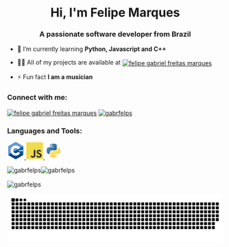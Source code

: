 
<h1 align="center">Hi, I'm Felipe Marques</h1>
<h3 align="center">A passionate software developer from Brazil</h3>

- 🌱 I’m currently learning **Python, Javascript and C++**

- 👨‍💻 All of my projects are available at <a href="https://www.linkedin.com/in/felipe-gabriel-freitas-marques-8370912b1/" target="blank"><img align="center" src="https://raw.githubusercontent.com/rahuldkjain/github-profile-readme-generator/master/src/images/icons/Social/linked-in-alt.svg" alt="felipe gabriel freitas marques" height="15" width="30" /></a>

- ⚡ Fun fact **I am a musician**

<h3 align="left">Connect with me:</h3>
<p align="left">
<a href="https://www.linkedin.com/in/felipe-gabriel-freitas-marques-8370912b1/" target="blank"><img align="center" src="https://raw.githubusercontent.com/rahuldkjain/github-profile-readme-generator/master/src/images/icons/Social/linked-in-alt.svg" alt="felipe gabriel freitas marques" height="30" width="40" /></a>
<a href="https://instagram.com/gabrfelps" target="blank"><img align="center" src="https://raw.githubusercontent.com/rahuldkjain/github-profile-readme-generator/master/src/images/icons/Social/instagram.svg" alt="gabrfelps" height="30" width="40" /></a>
</p>

<h3 align="left">Languages and Tools:</h3>
<p align="left"> <a href="https://www.w3schools.com/cpp/" target="_blank" rel="noreferrer"> <img src="https://raw.githubusercontent.com/devicons/devicon/master/icons/cplusplus/cplusplus-original.svg" alt="cplusplus" width="40" height="40"/> </a> <a href="https://developer.mozilla.org/en-US/docs/Web/JavaScript" target="_blank" rel="noreferrer"> <img src="https://raw.githubusercontent.com/devicons/devicon/master/icons/javascript/javascript-original.svg" alt="javascript" width="40" height="40"/> </a> <a href="https://www.python.org" target="_blank" rel="noreferrer"> <img src="https://raw.githubusercontent.com/devicons/devicon/master/icons/python/python-original.svg" alt="python" width="40" height="40"/> </a> </p>


<p><img align="left" src="https://github-readme-streak-stats.herokuapp.com/?user=gabrfelps&theme=tokyonight" alt="gabrfelps" /></p>

<p>&nbsp;<img align="left" src="https://github-readme-stats.vercel.app/api?username=gabrfelps&show_icons=true&locale=en&theme=tokyonight" alt="gabrfelps" /></p>

<p><img align="center" src="https://github-readme-stats.vercel.app/api/top-langs?username=gabrfelps&show_icons=true&locale=en&layout=compact&theme=tokyonight" alt="gabrfelps" /></p>

<div align="center">
  <img  src="https://github.com/1999AZZAR/1999AZZAR/blob/main/resources/img/grid-snake.svg"
       alt="snake" /></a>
</div>
